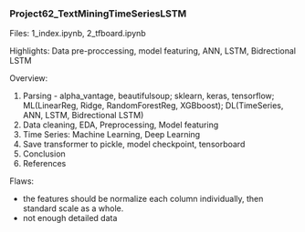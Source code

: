 ### Project62_TextMiningTimeSeriesLSTM

Files: 1_index.ipynb, 2_tfboard.ipynb

Highlights: Data pre-proccessing, model featuring, ANN, LSTM, Bidrectional LSTM<br>

Overview:<br>
1. Parsing - alpha_vantage, beautifulsoup; sklearn, keras, tensorflow; ML(LinearReg, Ridge, RandomForestReg, XGBboost); DL(TimeSeries, ANN, LSTM, Bidrectional LSTM)
2. Data cleaning, EDA, Preprocessing, Model featuring <br>
3. Time Series: Machine Learning, Deep Learning<br>
4. Save transformer to pickle, model checkpoint, tensorboard
5. Conclusion<br>
6. References<br>

Flaws: <br>
- the features should be normalize each column individually, then standard scale as a whole.
- not enough detailed data
